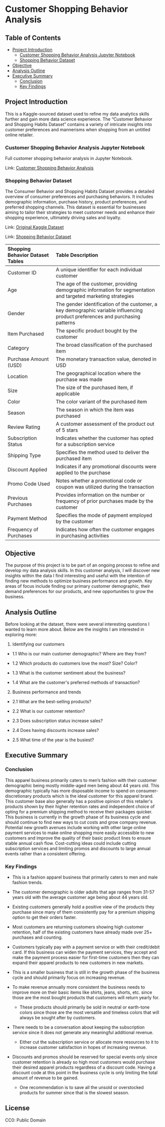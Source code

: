 # Customer Shopping Behavior Analysis

## Table of Contents <a name="headers">

- [Project Introduction](#project-introduction)
    - [Customer Shopping Behavior Analysis Jupyter Notebook](#customer-shopping-behavior-analysis-jupyter-notebook)
    - [Shopping Behavior Dataset](#shopping-behavior-dataset)
- [Objective](#objective)
- [Analysis Outline](#analysis-outline)
- [Executive Summary](#executive-summary)
    - [Conclusion](#conclusion)
    - [Key Findings](#key-findings)

## Project Introduction

This is a Kaggle-sourced dataset used to refine my data analytics skills further and gain more data science experience. The “Customer Behavior and Shopping Habits Dataset” contains a variety of intricate insights into customer preferences and mannerisms when shopping from an untitled online retailer.

### Customer Shopping Behavior Analysis Jupyter Notebook
Full customer shopping behavior analysis in Jupyter Notebook.

Link: [Customer Shopping Behavior Analysis](https://github.com/jasondo-da/shopping_behavior_analysis/blob/main/shopping_behavior_analysis.ipynb)

### Shopping Behavior Dataset

The Consumer Behavior and Shopping Habits Dataset provides a detailed overview of consumer preferences and purchasing behaviors. It includes demographic information, purchase history, product preferences, and preferred shopping channels. This dataset is essential for businesses aiming to tailor their strategies to meet customer needs and enhance their shopping experience, ultimately driving sales and loyalty.

Link: [Original Kaggle Dataset](https://www.kaggle.com/datasets/zeesolver/consumer-behavior-and-shopping-habits-dataset/)

Link: [Shopping Behavior Dataset](https://github.com/jasondo-da/shopping_behavior_analysis/blob/main/shopping_behavior_updated.csv)

| Shopping Behavior Dataset Tables | Table Description |
| :------------- | :------------ |
| Customer ID | A unique identifier for each individual customer |
| Age | The age of the customer, providing demographic information for segmentation and targeted marketing strategies |
| Gender | The gender identification of the customer, a key demographic variable influencing product preferences and purchasing patterns |
| Item Purchased | The specific product bought by the customer |
| Category | The broad classification of the purchased item |
| Purchase Amount (USD) | The monetary transaction value, denoted in USD |
| Location | The geographical location where the purchase was made |
| Size | The size of the purchased item, if applicable |
| Color | The color variant of the purchased item |
| Season | The season in which the item was purchased |
| Review Rating | A customer assessment of the product out of 5 stars |
| Subscription Status | Indicates whether the customer has opted for a subscription service |
| Shipping Type | Specifies the method used to deliver the purchased item |
| Discount Applied | Indicates if any promotional discounts were applied to the purchase |
| Promo Code Used | Notes whether a promotional code or coupon was utilized during the transaction |
| Previous Purchases | Provides information on the number or frequency of prior purchases made by the customer |
| Payment Method | Specifies the mode of payment employed by the customer |
| Frequency of Purchases | Indicates how often the customer engages in purchasing activities | 

## Objective

The purpose of this project is to be part of an ongoing process to refine and develop my data analysis skills. In this customer analysis, I will discover new insights within the data I find interesting and useful with the intention of finding new methods to optimize business performance and growth. Key areas of focus include finding our primary customer demographic, their demand preferences for our products, and new opportunities to grow the business.

## Analysis Outline

Before looking at the dataset, there were several interesting questions I wanted to learn more about. Below are the insights I am interested in exploring more:

1. Identifying our customers

- 1.1 Who is our main customer demographic? Where are they from?
   
- 1.2 Which products do customers love the most? Size? Color?
   
- 1.3 What is the customer sentiment about the business?
   
- 1.4 What are the customer's preferred methods of transaction?
   
2. Business performance and trends
   
- 2.1 What are the best-selling products?
  
- 2.2 What is our customer retention?
  
- 2.3 Does subscription status increase sales?
  
- 2.4 Does having discounts increase sales?
  
- 2.5 What time of the year is the busiest?

## Executive Summary

### Conclusion

This apparel business primarily caters to men’s fashion with their customer demographic being mostly middle-aged men being about 44 years old. This demographic typically has more disposable income to spend on consumer-discretionary products which is the ideal customer for this apparel brand. This customer base also generally has a positive opinion of this retailer's products shown by their higher retention rates and independent choice of opting for a premium shipping method to receive their packages quicker. This business is currently in the growth phase of its business cycle and should continue to find new ways to cut costs and grow company revenue. Potential new growth avenues include working with other large online payment services to make online shopping more easily accessible to new customers and improve the quality of their basic product lines to ensure stable annual cash flow. Cost-cutting ideas could include cutting subscription services and limiting promos and discounts to large annual events rather than a consistent offering.

### Key Findings

- This is a fashion apparel business that primarily caters to men and male fashion trends. 

- The customer demographic is older adults that age ranges from 31-57 years old with the average customer age being about 44 years old. 

- Existing customers generally hold a positive view of the products they purchase since many of them consistently pay for a premium shipping option to get their orders faster. 

- Most customers are returning customers showing high customer retention, half of the existing customers have already made over 25+ purchases and counting. 

- Customers typically pay with a payment service or with their credit/debit card. If this business can widen the payment services, they accept and make the payment process easier for first-time customers then they can expand their apparel products to new customers in new markets.

- This is a smaller business that is still in the growth phase of the business cycle and should primarily focus on increasing revenue.

- To make revenue annually more consistent the business needs to improve more on their basic items like shirts, jeans, shorts, etc. since those are the most bought products that customers will return yearly for.

    - These products should primarily be sold in neutral or earth-tone colors since those are the most versatile and timeless colors that will always be sought after by customers. 

-  There needs to be a conversation about keeping the subscription service since it does not generate any meaningful additional revenue. 

    - Either cut the subscription service or allocate more resources to it to increase customer satisfaction in hopes of increasing revenue.

- Discounts and promos should be reserved for special events only since customer retention is already so high most customers would purchase their desired apparel products regardless of a discount code. Having a discount code at this point in the business cycle is only limiting the total amount of revenue to be gained. 

    - One recommendation is to save all the unsold or overstocked products for summer since that is the slowest season. 

## License

CC0: Public Domain
